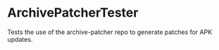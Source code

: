 # ArchivePatcherTester
Tests the use of the archive-patcher repo to generate patches for
APK updates.